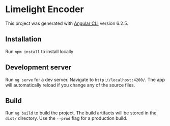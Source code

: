 # Limelight Encoder

This project was generated with [Angular CLI](https://github.com/angular/angular-cli) version 6.2.5.

## Installation

Run `npm install` to install locally

## Development server

Run `ng serve` for a dev server. Navigate to `http://localhost:4200/`. The app will automatically reload if you change any of the source files.

## Build

Run `ng build` to build the project. The build artifacts will be stored in the `dist/` directory. Use the `--prod` flag for a production build.